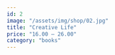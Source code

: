 ```yaml
---
id: 2
image: "/assets/img/shop/02.jpg"
title: "Creative Life"
price: "16.00 – 26.00"
category: "books"
---
```

